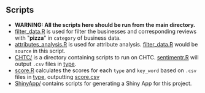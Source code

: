 ## Scripts

- **WARNING: All the scripts here should be run from the main directory.**
- [filter_data.R](https://github.com/HaroldSu/Yelp-Data-Project/tree/main/scripts/filter_data.R) is used for filter the businesses and corresponding reviews with "**pizza**" in `category` of business data.
- [attributes_analysis.R](https://github.com/HaroldSu/Yelp-Data-Project/tree/main/scripts/attributes_analysis.R) is used for attribute analysis. [filter_data.R](https://github.com/HaroldSu/Yelp-Data-Project/tree/main/scripts/filter_data.R) would be `source` in this script.
- [CHTC/](https://github.com/HaroldSu/Yelp-Data-Project/tree/main/scripts/CHTC) is a directory containing scripts to run on CHTC. [sentimentr.R](https://github.com/HaroldSu/Yelp-Data-Project/tree/main/scripts/CHTC/sentimentr.R) will output `.csv` files in [type](https://github.com/HaroldSu/Yelp-Data-Project/tree/main/data/type).
- [score.R](https://github.com/HaroldSu/Yelp-Data-Project/tree/main/scripts/score.R) calculates the scores for each `type` and `key_word` based on `.csv` files in [type](https://github.com/HaroldSu/Yelp-Data-Project/tree/main/data/type), outputting [score.csv](https://github.com/HaroldSu/Yelp-Data-Project/tree/main/data/score.csv)
- [ShinyApp/](https://github.com/HaroldSu/Yelp-Data-Project/tree/main/scripts/ShinyApp) contains scripts for generating a Shiny App for this project.